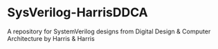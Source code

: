 # SysVerilog-HarrisDDCA
A repository for SystemVerilog designs from Digital Design & Computer Architecture by Harris & Harris
